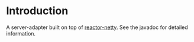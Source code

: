# Introduction

A server-adapter built on top of
[reactor-netty](https://github.com/reactor/reactor-netty).  See the javadoc for
detailed information.
